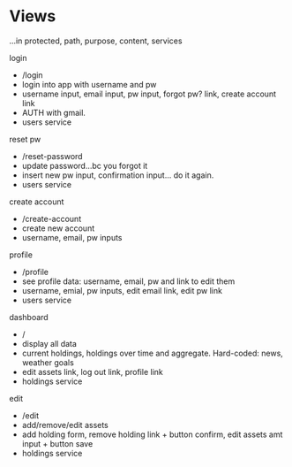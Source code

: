 # Views

...in protected, path, purpose, content, services

login

- /login
- login into app with username and pw
- username input, email input, pw input, forgot pw? link, create account link
- AUTH with gmail.
- users service

reset pw <logged-in>

- /reset-password
- update password...bc you forgot it
- insert new pw input, confirmation input... do it again.
- users service

create account

- /create-account
- create new account
- username, email, pw inputs

profile <logged-in>

- /profile
- see profile data: username, email, pw and link to edit them
- username, emial, pw inputs, edit email link, edit pw link
- users service

dashboard <logged-in>

- /
- display all data
- current holdings, holdings over time and aggregate. Hard-coded: news, weather goals
- edit assets link, log out link, profile link
- holdings service

edit <logged-in>

- /edit
- add/remove/edit assets
- add holding form, remove holding link + button confirm, edit assets amt input + button save
- holdings service
